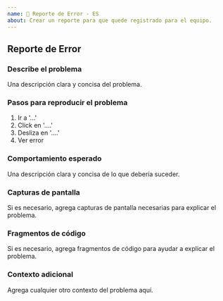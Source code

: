 ```yaml
---
name: 🐛 Reporte de Error - ES
about: Crear un reporte para que quede registrado para el equipo.
---
```

<!-- markdownlint-disable MD041 -->

<!--

Antes de comenzar, verifica que el reporte es comprensible y reproducible.
Para que el reporte sea comprensible, usa una sintaxis de Markdown correcta.

https://guides.github.com/features/mastering-markdown/

-->

## Reporte de Error

### Describe el problema

Una descripción clara y concisa del problema.

### Pasos para reproducir el problema

1. Ir a '...'
2. Click en '....'
3. Desliza en '....'
4. Ver error

### Comportamiento esperado

Una descripción clara y concisa de lo que debería suceder.

### Capturas de pantalla

Si es necesario, agrega capturas de pantalla necesarias para explicar el problema.

### Fragmentos de código

Si es necesario, agrega fragmentos de código para ayudar a explicar el problema.

### Contexto adicional

Agrega cualquier otro contexto del problema aquí.
